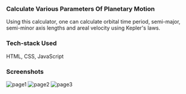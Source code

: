 ### Calculate Various Parameters Of Planetary Motion
Using this calculator, one can calculate orbital time period, semi-major, semi-minor axis lengths and areal velocity using Kepler's laws.

### Tech-stack Used
HTML, CSS, JavaScript

### Screenshots
![page1](https://github.com/Sara1428/CalcDiverse/assets/146193518/371f4415-5e45-4689-b192-5ff146f4e695)
![page2](https://github.com/Sara1428/CalcDiverse/assets/146193518/6411c38d-2554-4474-80bb-96c9bfff0961)
![page3](https://github.com/Sara1428/CalcDiverse/assets/146193518/a4d85c12-ac76-4f44-84d5-fc9184dee00a)
